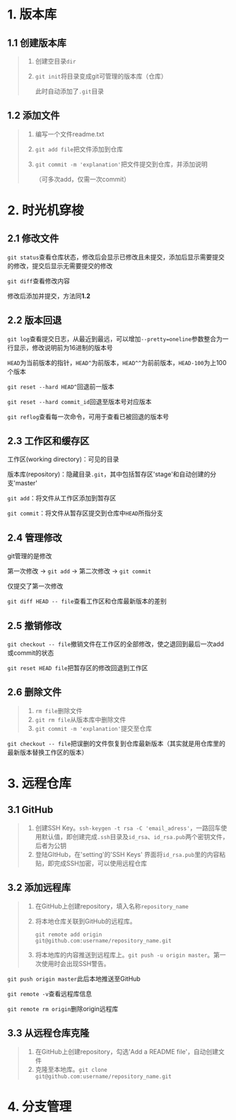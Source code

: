 # 1. 版本库



## 1.1 创建版本库

> 1. 创建空目录`dir`
>
> 2. `git init`将目录变成git可管理的版本库（仓库）
>
>    此时自动添加了`.git`目录



## 1.2 添加文件

> 1. 编写一个文件readme.txt
>
> 2. `git add file`把文件添加到仓库
>
> 3. `git commit -m 'explanation'`把文件提交到仓库，并添加说明
>
>    （可多次add，仅需一次commit）



# 2. 时光机穿梭



## 2.1 修改文件

`git status`查看仓库状态，修改后会显示已修改且未提交，添加后显示需要提交的修改，提交后显示无需要提交的修改

`git diff`查看修改内容

修改后添加并提交，方法同**1.2**



## 2.2 版本回退

`git log`查看提交日志，从最近到最远，可以增加`--pretty=oneline`参数整合为一行显示，修改说明前为16进制的版本号

`HEAD`为当前版本的指针，`HEAD^`为前版本，`HEAD^^`为前前版本，`HEAD-100`为上100个版本

`git reset --hard HEAD^`回退前一版本

`git reset --hard commit_id`回退至版本号对应版本

`git reflog`查看每一次命令，可用于查看已被回退的版本号



## 2.3 工作区和缓存区

工作区(working directory)：可见的目录

版本库(repository)：隐藏目录`.git`，其中包括暂存区'stage'和自动创建的分支'master'

`git add`：将文件从工作区添加到暂存区

`git commit`：将文件从暂存区提交到仓库中`HEAD`所指分支



## 2.4 管理修改

git管理的是修改

第一次修改 -> `git add` -> 第二次修改 -> `git commit`

仅提交了第一次修改

`git diff HEAD -- file`查看工作区和仓库最新版本的差别



## 2.5 撤销修改

`git checkout -- file`撤销文件在工作区的全部修改，使之退回到最后一次add或commit的状态

`git reset HEAD file`把暂存区的修改回退到工作区



## 2.6 删除文件

> 1. `rm file`删除文件
> 2. `git rm file`从版本库中删除文件
> 3. `git commit -m 'explanation'`提交至仓库

`git checkout -- file`把误删的文件恢复到仓库最新版本（其实就是用仓库里的最新版本替换工作区的版本）



# 3. 远程仓库



## 3.1 GitHub

> 1. 创建SSH Key。`ssh-keygen -t rsa -C 'email_adress'`，一路回车使用默认值，即创建完成`.ssh`目录及`id_rsa`、`id_rsa.pub`两个密钥文件，后者为公钥
> 2. 登陆GItHub，在'setting'的'SSH Keys' 界面将`id_rsa.pub`里的内容粘贴，即完成SSH加密，可以使用远程仓库



## 3.2 添加远程库

> 1. 在GitHub上创建repository，填入名称`repository_name`
>
> 2. 将本地仓库关联到GitHub的远程库。
>
>    `git remote add origin git@github.com:username/repository_name.git`
>
> 3. 将本地库的内容推送到远程库上。`git push -u origin master`。第一次使用时会出现SSH警告。

`git push origin master`此后本地推送至GitHub

`git remote -v`查看远程库信息

`git remote rm origin`删除origin远程库



## 3.3 从远程仓库克隆

> 1. 在GitHub上创建repository，勾选'Add a README file'，自动创建文件
> 2. 克隆至本地库。`git clone git@github.com:username/repository_name.git`



# 4. 分支管理



